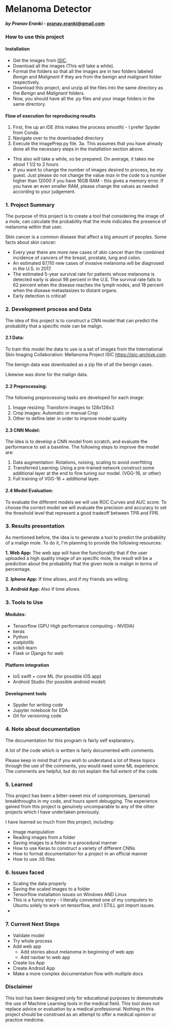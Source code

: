 # Melanoma Detector
#### *by Pranav Eranki*  - pranav.eranki@gmail.com

### How to use this project

#### Installation
* Get the images from [ISIC](https://isic-archive.com).
* Download all the images (This will take a while).
* Format the folders so that all the images are in two folders labeled *Benign* and *Malignant* if they are from the benign and malignant folder respectively.
* Download this project, and unzip all the files into the same directory as the *Benign* and *Malignant* folders.
* Now, you should have all the .py files and your image folders in the same directory.

#### Flow of execution for reproducing results

1. First, fire up an IDE (this makes the process smooth) - I prefer Spyder from Conda.
2. Navigate over to the downloaded directory
3. Execute the imagePrep.py file.
   3a. This assumes that you have already done all the necessary steps in the *Installation* section above.
 * This also will take a while, so be prepared. On average, it takes me about 1 1/2 to 2 hours
 * If you want to change the number of images desired to process, be my guest. Just please do not change the value *max* in the code to a number higher than 12000 if you have 16GB RAM - this gives a memory error. If you have an even smaller RAM, please change the values as needed according to your judgement.



### 1. Project Summary
The purpose of this project is to create a tool that considering the image of a
mole, can calculate the probability that the mole indicates the presence of melanoma within that user.

Skin cancer is a common disease that affect a big amount of
peoples. Some facts about skin cancer:

- Every year there are more new cases of skin cancer than the
combined incidence of cancers of the breast, prostate, lung and colon.
- An estimated 87,110 new cases of invasive melanoma will be diagnosed in the U.S.
in 2017.
- The estimated 5-year survival rate for patients whose melanoma is detected
early is about 98 percent in the U.S. The survival rate falls to 62 percent when
the disease reaches the lymph nodes, and 18 percent when the disease metastasizes
to distant organs.
- Early detection is critical!


### 2. Development process and Data
The idea of this project is to construct a CNN model that can predict the probability
that a specific mole can be malign.


#### 2.1 Data:
To train this model the data to use is a set of images from the International
Skin Imaging Collaboration: Mellanoma Project ISIC https://isic-archive.com.

The benign data was downloaded as a zip file of all the benign cases.

Likewise was done for the malign data.

#### 2.2 Preprocessing:
The following preprocessing tasks are developed for each image:

1. Image resizing: Transform images to 128x128x3
2. Crop images: Automatic or manual Crop
3. Other to define later in order to improve model quality

#### 2.3 CNN Model:
The idea is to develop a CNN model from scratch, and evaluate the performance to set a baseline. 
The following steps to improve the model are:

1. Data augmentation: Rotations, noising, scaling to avoid overfitting
2. Transferred Learning: Using a pre-trained network construct some additional
layer at the end to fine tuning our model. (VGG-16, or other)
3. Full training of VGG-16 + additional layer.


#### 2.4 Model Evaluation:
To evaluate the different models we will use ROC Curves and AUC score. To choose
the correct model we will evaluate the precision and accuracy to set the threshold
level that represent a good tradeoff between TPR and FPR.

### 3. Results presentation
As mentioned before, the idea is to generate a tool to predict the probability of a
malign mole. To do it, I'm planning to provide the following resources:

  **1. Web App:** The web app will have the functionality that if the user uploaded a high
quality image of an specific mole, the result will be a prediction about the
probability that the given mole is malign in terms of percentage.

  **2. Iphone App:** If time allows, and if my friends are willing.
  
  **3. Android App:** Also if time allows.
  
 ### 3. Tools to Use
 #### Modules:
 - Tensorflow (GPU High performance computing - NVIDIA)
 - keras
 - Python
 - matplotlib
 - scikit-learn
 - Flask or Django for web
 
#### Platform integration
 - IoS swift + core ML (for possible iOS app)
 - Android Studio (for possible android model)
 
#### Development tools
 - Spyder for writing code
 - Jupyter notebook for EDA
 - Git for versioning code

### 4. Note about documentation
The documentation for this program is fairly self explanatory.

A lot of the code which is written is fairly documented with comments.
 
Please keep in mind that if you wish to understand a lot of these topics through the use of the comments, you would need some ML experience. The comments are helpful, but do not explain the full extent of the code.
 
### 5. Learned

This project has been a bitter-sweet mix of compromises, (personal) breakthroughs in my code, and hours spent debugging. The experience gained from this project is genuinely uncomparable to any of the other projects which I have undertaken previously. 

I have learned so much from this project, including:
* Image manipulation
* Reading images from a folder
* Saving images to a folder in a procedural manner
* How to use Keras to construct a variety of different CNNs
* How to format documentation for a project in an official manner
* How to use .h5 files


### 6. Issues faced

* Scaling the data properly
* Saving the scaled images to a folder
* Tensorflow installation issues on Windows AND Linux
 * This is a funny story - I literally converted one of my computers to Ubuntu solely to work on tensorflow, and I STILL got import issues.
* 

### 7. Current Next Steps

- Validate model 
- Try whole process
- Add web app
  - Add stories about melanoma in beginning of web app
  - Add navbar to web app
- Create Ios App
- Create Android App
- Make a more complex documentation flow with multiple docs



### Disclaimer

This tool has been designed only for educational purposes to demonstrate the use of Machine Learning tools in the medical field. 
This tool does not replace advice or evaluation by a medical professional. Nothing in this project should be construed as an attempt to 
offer a medical opinion or practice medicine.

